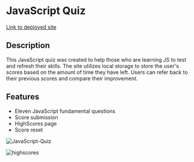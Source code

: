 # JavaScript Quiz

[Link to deployed site](https://cameronhack.github.io/JavaScriptQuiz/)

## Description

This JavaScript quiz was created to help those who are learning JS to test and refresh their skills. The site utilizes local storage to store the user's scores based on the amount of time they have left. Users can refer back to their previous scores and compare their improvement.

## Features

- Eleven JavaScript fundamental questions
- Score submission
- HighScores page
- Score reset

![JavaScript-Quiz](https://github.com/CameronHack/JavaScriptQuiz/assets/139071966/68c51d27-ea7a-4128-8f37-fea55f81cde2)


![highscores](https://github.com/CameronHack/JavaScriptQuiz/assets/139071966/dcbab3cb-c19e-45c9-bbfc-b0185a134d5c)
